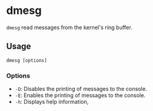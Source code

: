 # dmesg

`dmesg` read messages from the kernel's ring buffer.

## Usage

```console
dmesg [options]
```

### Options

- `-D`: Disables the printing of messages to the console.
- `-E`: Enables the printing of messages to the console.
- `-h`: Displays help information,
